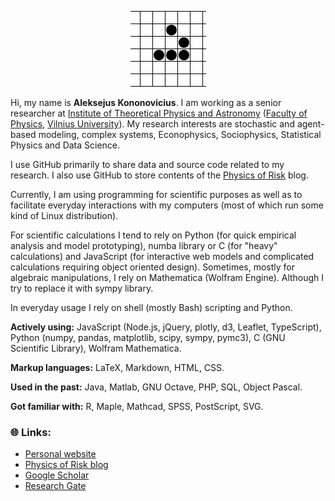 <p align="center">
    <img src="https://raw.githubusercontent.com/akononovicius/akononovicius/master/header.gif">
</p>

Hi, my name is **Aleksejus Kononovicius**. I am working as a senior researcher at [Institute of Theoretical Physics and Astronomy](https://www.ff.vu.lt/tfai/) ([Faculty of Physics](https://www.ff.vu.lt/), [Vilnius University](https://www.vu.lt)). My research interests are stochastic and agent-based modeling, complex systems, Econophysics, Sociophysics, Statistical Physics and Data Science.

I use GitHub primarily to share data and source code related to my research. I also use GitHub to store contents of the [Physics of Risk](https://rf.mokslasplius.lt/) blog.

Currently, I am using programming for scientific purposes as well as to facilitate everyday interactions with my computers (most of which run some
kind of Linux distribution).

For scientific calculations I tend to rely on Python (for quick empirical analysis and model prototyping), numba library or C (for "heavy" calculations) and JavaScript (for interactive web models and complicated calculations requiring object oriented design).  Sometimes, mostly for algebraic manipulations, I rely on Mathematica (Wolfram Engine). Although I try to replace it with sympy library.

In everyday usage I rely on shell (mostly Bash) scripting and Python.

**Actively using:** JavaScript (Node.js, jQuery, plotly, d3, Leaflet, TypeScript), Python (numpy, pandas, matplotlib, scipy, sympy, pymc3), C (GNU Scientific Library), Wolfram Mathematica.

**Markup languages:** LaTeX, Markdown, HTML, CSS.

**Used in the past:** Java, Matlab, GNU Octave, PHP, SQL, Object Pascal.

**Got familiar with:** R, Maple, Mathcad, SPSS, PostScript, SVG.

### 🌐 Links:

* [Personal website](http://kononovicius.lt)
* [Physics of Risk blog](https://rf.mokslasplius.lt)
* [Google Scholar](https://scholar.google.lt/citations?user=Imx5EF0AAAAJ)
* [Research Gate](https://www.researchgate.net/profile/Aleksejus_Kononovicius)
